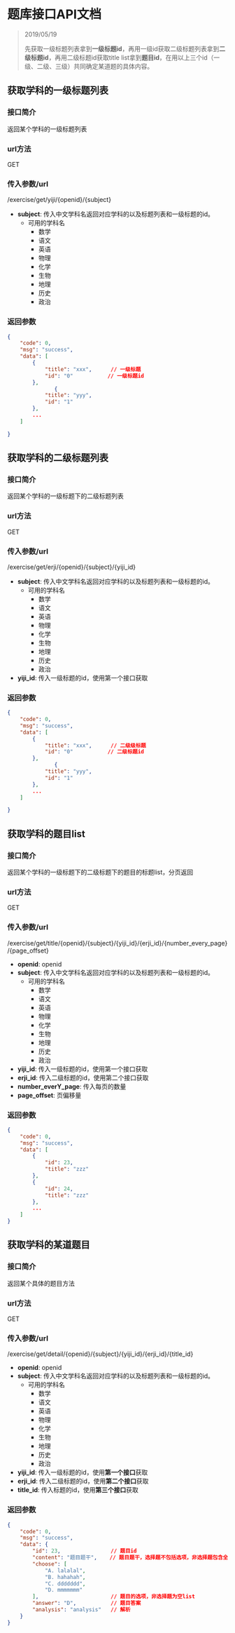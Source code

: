 # 题库接口API文档

> 2019/05/19
> 
> 先获取一级标题列表拿到**一级标题id**，再用一级id获取二级标题列表拿到**二级标题id**，再用二级标题id获取title list拿到**题目id**，在用以上三个id（一级、二级、三级）共同确定某道题的具体内容。

## 获取学科的一级标题列表

### 接口简介

返回某个学科的一级标题列表

### url方法

GET

### 传入参数/url

/exercise/get/yiji/{openid}/{subject}

+ **subject**: 传入中文学科名返回对应学科的以及标题列表和一级标题的id。
    + 可用的学科名
        + 数学
        + 语文
        + 英语
        + 物理
        + 化学
        + 生物
        + 地理
        + 历史
        + 政治

### 返回参数
```json
{
    "code": 0,
    "msg": "success",
    "data": [
        {
            "title": "xxx",      // 一级标题
            "id": "0"           // 一级标题id
        },
               {
            "title": "yyy",
            "id": "1"
        },
        ...
    ]

}
```

## 获取学科的二级标题列表

### 接口简介

返回某个学科的一级标题下的二级标题列表

### url方法

GET

### 传入参数/url

/exercise/get/erji/{openid}/{subject}/{yiji_id}

+ **subject**: 传入中文学科名返回对应学科的以及标题列表和一级标题的id。
    + 可用的学科名
        + 数学
        + 语文
        + 英语
        + 物理
        + 化学
        + 生物
        + 地理
        + 历史
        + 政治
+ **yiji_id**: 传入一级标题的id，使用第一个接口获取

### 返回参数

```json
{
    "code": 0,
    "msg": "success",
    "data": [
        {
            "title": "xxx",      // 二级级标题
            "id": "0"           // 二级标题id
        },
               {
            "title": "yyy",
            "id": "1"
        },
        ...
    ]

}
```

## 获取学科的题目list

### 接口简介

返回某个学科的一级标题下的二级标题下的题目的标题list，分页返回

### url方法

GET

### 传入参数/url

/exercise/get/title/{openid}/{subject}/{yiji_id}/{erji_id}/{number_every_page}/{page_offset}

+ **openid**: openid
+ **subject**: 传入中文学科名返回对应学科的以及标题列表和一级标题的id。
    + 可用的学科名
        + 数学
        + 语文
        + 英语
        + 物理
        + 化学
        + 生物
        + 地理
        + 历史
        + 政治
+ **yiji_id**: 传入一级标题的id，使用第一个接口获取
+ **erji_id**: 传入二级标题的id，使用第二个接口获取
+ **number_everY_page**: 传入每页的数量
+ **page_offset**: 页偏移量

### 返回参数

```json
{
    "code": 0,
    "msg": "success",
    "data": [
        {
            "id": 23,
            "title": "zzz"
        },
        {
            "id": 24,
            "title": "zzz"
        },
        ...
    ]
}
```

## 获取学科的某道题目

### 接口简介

返回某个具体的题目方法

### url方法

GET

### 传入参数/url

/exercise/get/detail/{openid}/{subject}/{yiji_id}/{erji_id}/{title_id}

+ **openid**: openid
+ **subject**: 传入中文学科名返回对应学科的以及标题列表和一级标题的id。
    + 可用的学科名
        + 数学
        + 语文
        + 英语
        + 物理
        + 化学
        + 生物
        + 地理
        + 历史
        + 政治
+ **yiji_id**: 传入一级标题的id，使用**第一个接口**获取
+ **erji_id**: 传入二级标题的id，使用**第二个接口**获取
+ **title_id**: 传入标题的id，使用**第三个接口**获取

### 返回参数

```json
{
    "code": 0,
    "msg": "success",
    "data": {
        "id": 23,                // 题目id
        "content": "题目题干",    // 题目题干，选择题不包括选项，非选择题包含全部题目
        "choose": [
            "A. lalalal",
            "B. hahahah",
            "C. ddddddd",
            "D. mmmmmmm"
        ],                       // 题目的选项，非选择题为空list
        "answer": "D",           // 题目答案
        "analysis": "analysis"   // 解析
    }
}
```